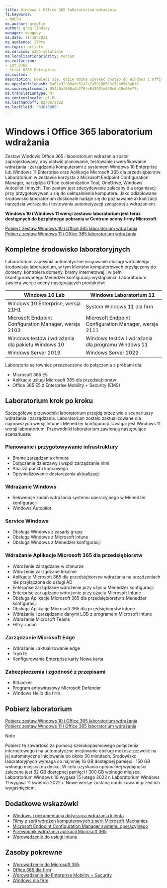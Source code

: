 ```yaml
---
title: Windows i Office 365 laboratorium wdrażania
f1.keywords:
- NOCSH
ms.author: greglin
author: greg-lindsay
manager: dougeby
ms.date: 11/18/2021
ms.audience: ITPro
ms.topic: article
ms.service: o365-solutions
ms.localizationpriority: medium
ms.collection:
- Ent_O365
- Strat_O365_Enterprise
ms.custom: ''
description: Dowiedz się, gdzie można uzyskać dostęp do Windows i Office Laboratorium wdrażania.
ms.openlocfilehash: 5a62e32e60a8c52a2c7a59200573c52b0543ab78
ms.sourcegitcommit: 954c8af658adb270fe843991e048c6a30e86e77c
ms.translationtype: MT
ms.contentlocale: pl-PL
ms.lasthandoff: 02/06/2022
ms.locfileid: "63015985"
---
```

# <a name="windows-and-office-365-deployment-lab-kit"></a>Windows i Office 365 laboratorium wdrażania

Zestaw Windows Office 365 i laboratorium wdrażania został zaprojektowany, aby ułatwić planowanie, testowanie i weryfikowanie wdrażania i zarządzania komputerami z systemem Windows 10 Enterprise lub Windows 11 Enterprise oraz Aplikacje Microsoft 365 dla przedsiębiorstw. Laboratorium w zestawie korzysta z Microsoft Endpoint Configuration Manager, narzędzia Office customization Tool, OneDrive, Windows Autopilot i innych. Ten zestaw jest zdecydowanie zalecany dla organizacji przy przygotowywaniu się do uaktualnienia komputera. Jako odizolowane środowisko laboratorium doskonale nadaje się do poznawanie aktualizacji narzędzia wdrażania i testowania automatyzacji związanej z wdrażaniem.

**Windows 10 i Windows 11 wersji zestawu laboratorium jest teraz dostępnych do bezpłatnego pobrania w Centrum oceny firmy Microsoft.**

[Pobierz zestaw Windows 10 i Office 365 laboratorium wdrażania](https://www.microsoft.com/evalcenter/evaluate-lab-kit)<br>
[Pobierz zestaw Windows 11 i Office 365 laboratorium wdrażania](https://www.microsoft.com/evalcenter/evaluate-windows-11-office-365-lab-kit)

## <a name="a-complete-lab-environment"></a>Kompletne środowisko laboratoryjnych

Laboratorium zapewnia automatyczne inicjowanie obsługi wirtualnego środowiska laboratorium, w tym klientów komputerowych przyłączony do domeny, kontrolera domeny, bramy internetowej i w pełni skonfigurowanego Menedżer konfiguracji wystąpienia. Laboratorium zawiera wersje oceny następujących produktów:


|Windows 10 Lab  |Windows Laboratorium 11  |
|---------|---------|
|Windows 10 Enterprise, wersja 21H1      | System Windows 11 dla firm        |
|Microsoft Endpoint Configuration Manager, wersja 2103     |  Microsoft Endpoint Configuration Manager, wersja 2111      | 
|Windows testów i wdrażania dla pakietu Windows 10     |  Windows testów i wdrażania dla programu Windows 11      | 
|Windows Server 2019     |  Windows Server 2022      | 

Laboratoria są również przeznaczone do połączenia z próbami dla:

- Microsoft 365 E5
- Aplikacje usługi Microsoft 365 dla przedsiębiorstw
- Office 365 E5 z Enterprise Mobility + Security (EMS)

## <a name="step-by-step-labs"></a>Laboratorium krok po kroku

Szczegółowe przewodniki laboratorium przejdą przez wiele scenariuszy wdrażania i zarządzania. Laboratorium zostało zaktualizowane dla najnowszych wersji Intune i Menedżer konfiguracji. Uwaga: jest Windows 11 wersji laboratorium. Przewodniki laboratorium zawierają następujące scenariusze: 

### <a name="plan-and-prepare-infrastructure"></a>Planowanie i przygotowywanie infrastruktury

- Brama zarządzania chmurą 
- Dołączanie dzierżawy i współ zarządzanie nimi
- Analiza punktu końcowego
- Optymalizowanie dostarczania aktualizacji

### <a name="deploy-windows"></a>Wdrażanie Windows 

- Sekwencje zadań wdrażania systemu operacyjnego w Menedżer konfiguracji
- Windows Autopilot

### <a name="service-windows"></a>Service Windows 

- Obsługa Windows z zasady grupy
- Obsługa Windows z Microsoft Intune
- Obsługa Windows z Menedżer konfiguracji

### <a name="deploy-microsoft-365-apps-for-enterprise"></a>Wdrażanie Aplikacje Microsoft 365 dla przedsiębiorstw

- Wdrożenie zarządzane w chmurze
- Wdrożenie zarządzane lokalnie
- Aplikacje Microsoft 365 dla przedsiębiorstw wdrażania na urządzeniach nie przyłączona do usługi AD
- Enterprise zarządzane wdrożenie przy użyciu Menedżer konfiguracji
- Enterprise zarządzane wdrożenie przy użyciu Microsoft Intune
- Obsługa Aplikacje Microsoft 365 dla przedsiębiorstw z Menedżer konfiguracji
- Obsługa Aplikacje Microsoft 365 dla przedsiębiorstw intune
- Wdrażanie i zarządzanie danymi LOB z programem Microsoft Intune
- Wdrażanie Microsoft Teams
- Filtry zadań

### <a name="managing-microsoft-edge"></a>Zarządzanie Microsoft Edge 

- Wdrażanie i aktualizowanie edge    
- Tryb IE
- Konfigurowanie Enterprise karty Nowa karta 

### <a name="security-and-compliance"></a>Zabezpieczenia i zgodność z przepisami 

- BitLocker 
- Program antywirusowy Microsoft Defender  
- Windows Hello dla firm    

## <a name="download-the-lab"></a>Pobierz laboratorium
[Pobierz zestaw Windows 10 i Office 365 laboratorium wdrażania](https://www.microsoft.com/evalcenter/evaluate-lab-kit)<br>
[Pobierz zestaw Windows 11 i Office 365 laboratorium wdrażania](https://www.microsoft.com/evalcenter/evaluate-windows-11-office-365-lab-kit)

> [!NOTE]
> Pobierz tę zawartość za pomocą szerokopasmowego połączenia internetowego i na automatyczne inicjowanie obsługi możesz zezwolić na jej automatyczne inicjowanie po około 30 minutach. Środowisko laboratoryjnych wymaga co najmniej 16 GB dostępnej pamięci i 150 GB wolnego miejsca na dysku. W celu uzyskania optymalnej wydajności zalecane jest 32 GB dostępnej pamięci i 300 GB wolnego miejsca. Laboratorium Windows 10 wygasa 15 lutego 2022 r. Laboratorium Windows 11 wygasa 11 kwietnia 2022 r. Nowe wersje zostaną opublikowane przed ich wygaśnięciem.

## <a name="additional-guidance"></a>Dodatkowe wskazówki

- [Windows i dokumentacja dotycząca wdrażania klienta](/windows/deployment)
- [Filmy z serii wdrożeń komputerowych z serii Microsoft Mechanics](https://www.aka.ms/watchhowtoshift)
- [Microsoft Endpoint Configuration Manager systemu operacyjnego](/mem/configmgr/osd/understand/introduction-to-operating-system-deployment)
- [Przewodnik wdrażania aplikacji Microsoft 365](/deployoffice/deployment-guide-microsoft-365-apps)
- [Wprowadzenie do usługi Intune](/intune/get-started-evaluation)

## <a name="related-resources"></a>Zasoby pokrewne

- [Wprowadzenie do Microsoft 365](https://www.microsoft.com/microsoft-365/default.aspx)
- [Office 365 dla firm](https://products.office.com/business/office)
- [Wprowadzenie do Enterprise Mobility + Security](https://www.microsoft.com/cloud-platform/enterprise-mobility-security)
- [Windows dla firm](https://www.microsoft.com/windows/business)

